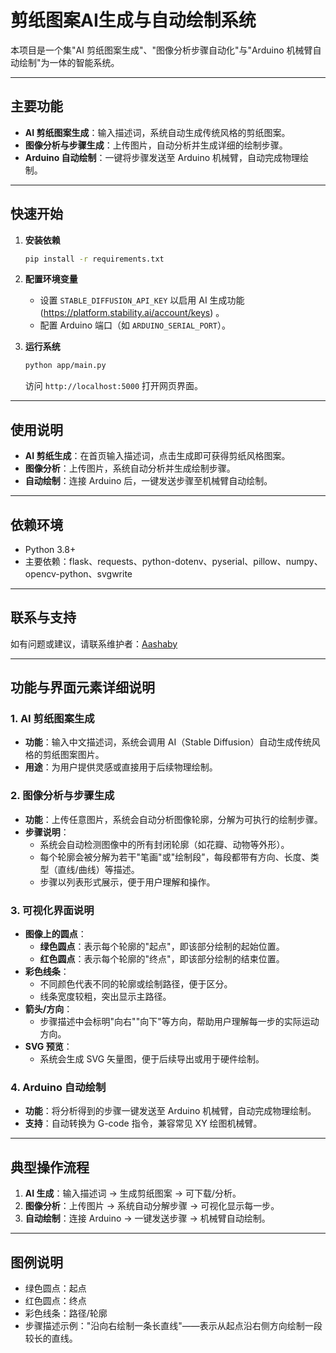 # 剪纸图案AI生成与自动绘制系统

本项目是一个集"AI 剪纸图案生成"、"图像分析步骤自动化"与"Arduino 机械臂自动绘制"为一体的智能系统。

---

## 主要功能

- **AI 剪纸图案生成**：输入描述词，系统自动生成传统风格的剪纸图案。
- **图像分析与步骤生成**：上传图片，自动分析并生成详细的绘制步骤。
- **Arduino 自动绘制**：一键将步骤发送至 Arduino 机械臂，自动完成物理绘制。

---

## 快速开始

1. **安装依赖**
   ```bash
   pip install -r requirements.txt
   ```

2. **配置环境变量**
   - 设置 `STABLE_DIFFUSION_API_KEY` 以启用 AI 生成功能 (https://platform.stability.ai/account/keys) 。
   - 配置 Arduino 端口（如 `ARDUINO_SERIAL_PORT`）。

3. **运行系统**
   ```bash
   python app/main.py
   ```
   访问 `http://localhost:5000` 打开网页界面。

---

## 使用说明

- **AI 剪纸生成**：在首页输入描述词，点击生成即可获得剪纸风格图案。
- **图像分析**：上传图片，系统自动分析并生成绘制步骤。
- **自动绘制**：连接 Arduino 后，一键发送步骤至机械臂自动绘制。

---

## 依赖环境

- Python 3.8+
- 主要依赖：flask、requests、python-dotenv、pyserial、pillow、numpy、opencv-python、svgwrite

---

## 联系与支持

如有问题或建议，请联系维护者：[Aashaby](mailto:1094359168@qq.com)

---

## 功能与界面元素详细说明

### 1. AI 剪纸图案生成
- **功能**：输入中文描述词，系统会调用 AI（Stable Diffusion）自动生成传统风格的剪纸图案图片。
- **用途**：为用户提供灵感或直接用于后续物理绘制。

### 2. 图像分析与步骤生成
- **功能**：上传任意图片，系统会自动分析图像轮廓，分解为可执行的绘制步骤。
- **步骤说明**：
  - 系统会自动检测图像中的所有封闭轮廓（如花瓣、动物等外形）。
  - 每个轮廓会被分解为若干"笔画"或"绘制段"，每段都带有方向、长度、类型（直线/曲线）等描述。
  - 步骤以列表形式展示，便于用户理解和操作。

### 3. 可视化界面说明
- **图像上的圆点**：
  - **绿色圆点**：表示每个轮廓的"起点"，即该部分绘制的起始位置。
  - **红色圆点**：表示每个轮廓的"终点"，即该部分绘制的结束位置。
- **彩色线条**：
  - 不同颜色代表不同的轮廓或绘制路径，便于区分。
  - 线条宽度较粗，突出显示主路径。
- **箭头/方向**：
  - 步骤描述中会标明"向右""向下"等方向，帮助用户理解每一步的实际运动方向。
- **SVG 预览**：
  - 系统会生成 SVG 矢量图，便于后续导出或用于硬件绘制。

### 4. Arduino 自动绘制
- **功能**：将分析得到的步骤一键发送至 Arduino 机械臂，自动完成物理绘制。
- **支持**：自动转换为 G-code 指令，兼容常见 XY 绘图机械臂。

---

## 典型操作流程

1. **AI 生成**：输入描述词 → 生成剪纸图案 → 可下载/分析。
2. **图像分析**：上传图片 → 系统自动分解步骤 → 可视化显示每一步。
3. **自动绘制**：连接 Arduino → 一键发送步骤 → 机械臂自动绘制。

---

## 图例说明

- 绿色圆点：起点
- 红色圆点：终点
- 彩色线条：路径/轮廓
- 步骤描述示例："沿向右绘制一条长直线"——表示从起点沿右侧方向绘制一段较长的直线。 